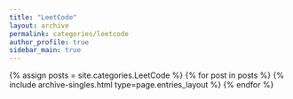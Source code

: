 ```yaml
---
title: "LeetCode"
layout: archive
permalink: categories/leetcode
author_profile: true
sidebar_main: true
---
```


{% assign posts = site.categories.LeetCode %} {% for post in posts %} {% include archive-singles.html type=page.entries_layout %} {% endfor %}